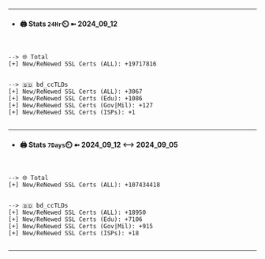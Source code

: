 

---
- #### 🖨️ **Stats** `24Hr`⏲️ ➼ 2024_09_12
```console


--> 🌐 Total
[+] New/ReNewed SSL Certs (ALL): +19717816


--> 🇧🇩 bd_ccTLDs
[+] New/ReNewed SSL Certs (ALL): +3067
[+] New/ReNewed SSL Certs (Edu): +1086
[+] New/ReNewed SSL Certs (Gov|Mil): +127
[+] New/ReNewed SSL Certs (ISPs): +1


```

---
- #### 🖨️ **Stats** `7Days`⏲️ ➼ 2024_09_12 <--> 2024_09_05
```console


--> 🌐 Total
[+] New/ReNewed SSL Certs (ALL): +107434418


--> 🇧🇩 bd_ccTLDs
[+] New/ReNewed SSL Certs (ALL): +18950
[+] New/ReNewed SSL Certs (Edu): +7106
[+] New/ReNewed SSL Certs (Gov|Mil): +915
[+] New/ReNewed SSL Certs (ISPs): +18


```

---

